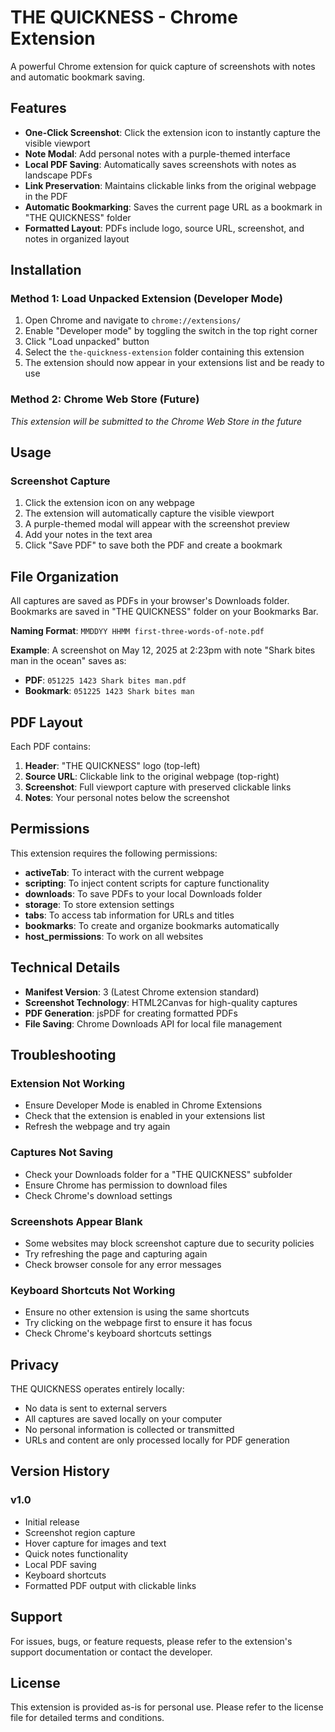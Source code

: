# THE QUICKNESS - Chrome Extension

A powerful Chrome extension for quick capture of screenshots with notes and automatic bookmark saving.

## Features

- **One-Click Screenshot**: Click the extension icon to instantly capture the visible viewport
- **Note Modal**: Add personal notes with a purple-themed interface
- **Local PDF Saving**: Automatically saves screenshots with notes as landscape PDFs
- **Link Preservation**: Maintains clickable links from the original webpage in the PDF
- **Automatic Bookmarking**: Saves the current page URL as a bookmark in "THE QUICKNESS" folder
- **Formatted Layout**: PDFs include logo, source URL, screenshot, and notes in organized layout

## Installation

### Method 1: Load Unpacked Extension (Developer Mode)

1. Open Chrome and navigate to `chrome://extensions/`
2. Enable "Developer mode" by toggling the switch in the top right corner
3. Click "Load unpacked" button
4. Select the `the-quickness-extension` folder containing this extension
5. The extension should now appear in your extensions list and be ready to use

### Method 2: Chrome Web Store (Future)
*This extension will be submitted to the Chrome Web Store in the future*

## Usage

### Screenshot Capture
1. Click the extension icon on any webpage
2. The extension will automatically capture the visible viewport
3. A purple-themed modal will appear with the screenshot preview
4. Add your notes in the text area
5. Click "Save PDF" to save both the PDF and create a bookmark

## File Organization

All captures are saved as PDFs in your browser's Downloads folder. Bookmarks are saved in "THE QUICKNESS" folder on your Bookmarks Bar.

**Naming Format**: `MMDDYY HHMM first-three-words-of-note.pdf`

**Example**: A screenshot on May 12, 2025 at 2:23pm with note "Shark bites man in the ocean" saves as:
- **PDF**: `051225 1423 Shark bites man.pdf`
- **Bookmark**: `051225 1423 Shark bites man`

## PDF Layout

Each PDF contains:
1. **Header**: "THE QUICKNESS" logo (top-left)
2. **Source URL**: Clickable link to the original webpage (top-right)
3. **Screenshot**: Full viewport capture with preserved clickable links
4. **Notes**: Your personal notes below the screenshot

## Permissions

This extension requires the following permissions:
- **activeTab**: To interact with the current webpage
- **scripting**: To inject content scripts for capture functionality
- **downloads**: To save PDFs to your local Downloads folder
- **storage**: To store extension settings
- **tabs**: To access tab information for URLs and titles
- **bookmarks**: To create and organize bookmarks automatically
- **host_permissions**: To work on all websites

## Technical Details

- **Manifest Version**: 3 (Latest Chrome extension standard)
- **Screenshot Technology**: HTML2Canvas for high-quality captures
- **PDF Generation**: jsPDF for creating formatted PDFs
- **File Saving**: Chrome Downloads API for local file management

## Troubleshooting

### Extension Not Working
- Ensure Developer Mode is enabled in Chrome Extensions
- Check that the extension is enabled in your extensions list
- Refresh the webpage and try again

### Captures Not Saving
- Check your Downloads folder for a "THE QUICKNESS" subfolder
- Ensure Chrome has permission to download files
- Check Chrome's download settings

### Screenshots Appear Blank
- Some websites may block screenshot capture due to security policies
- Try refreshing the page and capturing again
- Check browser console for any error messages

### Keyboard Shortcuts Not Working
- Ensure no other extension is using the same shortcuts
- Try clicking on the webpage first to ensure it has focus
- Check Chrome's keyboard shortcuts settings

## Privacy

THE QUICKNESS operates entirely locally:
- No data is sent to external servers
- All captures are saved locally on your computer
- No personal information is collected or transmitted
- URLs and content are only processed locally for PDF generation

## Version History

### v1.0
- Initial release
- Screenshot region capture
- Hover capture for images and text
- Quick notes functionality
- Local PDF saving
- Keyboard shortcuts
- Formatted PDF output with clickable links

## Support

For issues, bugs, or feature requests, please refer to the extension's support documentation or contact the developer.

## License

This extension is provided as-is for personal use. Please refer to the license file for detailed terms and conditions.